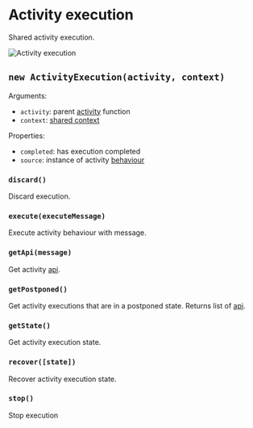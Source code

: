 # Activity execution

Shared activity execution.

![Activity execution](https://raw.github.com/paed01/bpmn-elements/master/docs/activity-execution.png)

## `new ActivityExecution(activity, context)`

Arguments:

- `activity`: parent [activity](/docs/Activity.md) function
- `context`: [shared context](/docs/Context.md)

Properties:

- `completed`: has execution completed
- `source`: instance of activity [behaviour](/docs/Extend.md)

### `discard()`

Discard execution.

### `execute(executeMessage)`

Execute activity behaviour with message.

### `getApi(message)`

Get activity [api](/docs/SharedApi.md).

### `getPostponed()`

Get activity executions that are in a postponed state. Returns list of [api](/docs/SharedApi.md).

### `getState()`

Get activity execution state.

### `recover([state])`

Recover activity execution state.

### `stop()`

Stop execution
